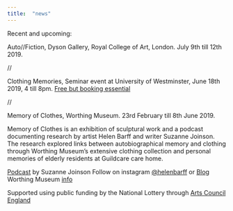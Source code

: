 ```yaml
---
title:  "news"
---
```

Recent and upcoming:

Auto//Fiction, Dyson Gallery, Royal College of Art, London. July 9th till 12th 2019.

//

Clothing Memories, Seminar event at University of Westminster, June 18th 2019, 4 till 8pm. [Free but booking essential](https://www.eventbrite.co.uk/e/clothing-memories-tickets-62608098508)

//

Memory of Clothes, Worthing Museum. 23rd February till 8th June 2019.

Memory of Clothes is an exhibition of sculptural work and a podcast documenting research by artist Helen Barff and writer Suzanne Joinson. The research explored links between autobiographical memory and clothing through Worthing Museum’s extensive clothing collection and personal memories of elderly residents at Guildcare care home.

[Podcast](https://worthingmuseum.co.uk/exhibition/memory-of-clothes-podcast/) by Suzanne Joinson      Follow on instagram  [@helenbarff](https://www.instagram.com/helenbarff/)   or  [Blog](http://www.a-n.co.uk/blogs/memory-and-clothes/)      Worthing Museum [info](https://worthingmuseum.co.uk/show/memory-of-clothes/)

Supported using public funding by the National Lottery through [Arts Council England](https://www.artscouncil.org.uk/)